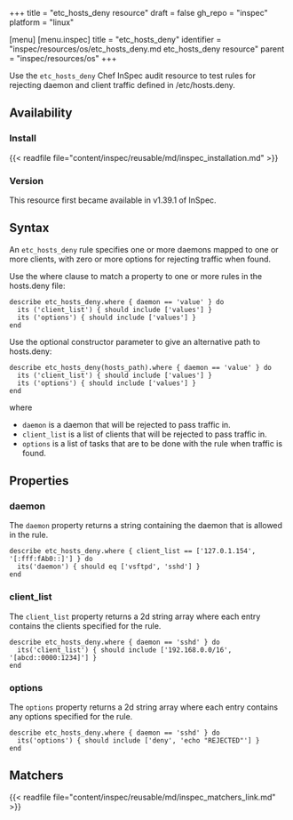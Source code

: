 +++
title = "etc_hosts_deny resource"
draft = false
gh_repo = "inspec"
platform = "linux"

[menu]
  [menu.inspec]
    title = "etc_hosts_deny"
    identifier = "inspec/resources/os/etc_hosts_deny.md etc_hosts_deny resource"
    parent = "inspec/resources/os"
+++

Use the `etc_hosts_deny` Chef InSpec audit resource to test rules for rejecting daemon and client traffic defined in /etc/hosts.deny.

## Availability

### Install

{{< readfile file="content/inspec/reusable/md/inspec_installation.md" >}}

### Version

This resource first became available in v1.39.1 of InSpec.

## Syntax

An `etc_hosts_deny` rule specifies one or more daemons mapped to one or more clients, with zero or more options for rejecting traffic when found.

Use the where clause to match a property to one or more rules in the hosts.deny file:

    describe etc_hosts_deny.where { daemon == 'value' } do
      its ('client_list') { should include ['values'] }
      its ('options') { should include ['values'] }
    end

Use the optional constructor parameter to give an alternative path to hosts.deny:

    describe etc_hosts_deny(hosts_path).where { daemon == 'value' } do
      its ('client_list') { should include ['values'] }
      its ('options') { should include ['values'] }
    end

where

- `daemon` is a daemon that will be rejected to pass traffic in.
- `client_list` is a list of clients that will be rejected to pass traffic in.
- `options` is a list of tasks that are to be done with the rule when traffic is found.

## Properties

### daemon

The `daemon` property returns a string containing the daemon that is allowed in the rule.

    describe etc_hosts_deny.where { client_list == ['127.0.1.154',  '[:fff:fAb0::]'] } do
      its('daemon') { should eq ['vsftpd', 'sshd'] }
    end

### client_list

The `client_list` property returns a 2d string array where each entry contains the clients specified for the rule.

    describe etc_hosts_deny.where { daemon == 'sshd' } do
      its('client_list') { should include ['192.168.0.0/16', '[abcd::0000:1234]'] }
    end

### options

The `options` property returns a 2d string array where each entry contains any options specified for the rule.

    describe etc_hosts_deny.where { daemon == 'sshd' } do
      its('options') { should include ['deny', 'echo "REJECTED"'] }
    end

## Matchers

{{< readfile file="content/inspec/reusable/md/inspec_matchers_link.md" >}}
